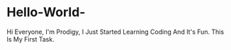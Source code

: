 # Hello-World-
Hi Everyone, I'm Prodigy, I Just Started Learning Coding And It's Fun. This Is My First Task. 
